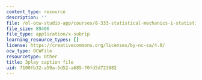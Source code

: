 ```yaml
---
content_type: resource
description: ''
file: /ol-ocw-studio-app/courses/8-333-statistical-mechanics-i-statistical-mechanics-of-particles-fall-2013/7100fb32a59a5d52a68570fd5d723082_QmV7FOXijMo.vtt
file_size: 89406
file_type: application/x-subrip
learning_resource_types: []
license: https://creativecommons.org/licenses/by-nc-sa/4.0/
ocw_type: OCWFile
resourcetype: Other
title: 3play caption file
uid: 7100fb32-a59a-5d52-a685-70fd5d723082
---
```

